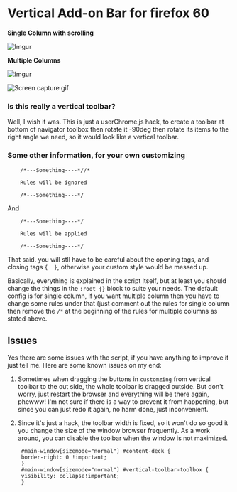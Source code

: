# Vertical Add-on Bar for firefox 60


**Single Column with scrolling**

![Imgur](https://i.imgur.com/XReR5hD.jpg)

**Multiple Columns**

![Imgur](https://i.imgur.com/ViDnQcc.jpg)

![Screen capture gif](https://i.imgur.com/RgxgWbK.gifv)


### Is this really a vertical toolbar?

Well, I wish it was. This is just a userChrome.js hack, to create a toolbar at bottom of navigator toolbox then rotate it -90deg then rotate its items to the right angle we need, so it would look like a vertical toolbar.

### Some other information, for your own customizing

        /*---Something----*//*

        Rules will be ignored

        /*---Something----*/
        
And

        /*---Something----*/

        Rules will be applied

        /*---Something----*/
        
That said. you will stll have to be careful about the opening tags, and closing tags `{  }`, otherwise your custom style would be messed up.

Basically, everything is explained in the script itself, but at least you should change the things in the `:root {}` block to suite your needs.
The default config is for single column, if you want multiple column then you have to change some rules under that (just comment out the rules for single column then remove the `/*` at the beginning of the rules for multiple columns as stated above.

## Issues

Yes there are some issues with the script, if you have anything to improve it just tell me.
Here are some known issues on my end:

1. Sometimes when dragging the buttons in `customzing` from vertical toolbar to the out side, the whole toolbar is dragged outside. But don't worry, just restart the browser and everything will be there again, phewww! I'm not sure if there is a way to prevent it from happening, but since you can just redo it again, no harm done, just inconvenient.

2. Since it's just a hack, the toolbar width is fixed, so it won't do so good it you change the size of the window browser frequently. As a work around, you can disable the toolbar when the window is not maximized.

        #main-window[sizemode="normal"] #content-deck {
        border-right: 0 !important;
        }
        #main-window[sizemode="normal"] #vertical-toolbar-toolbox {
        visibility: collapse!important;
        }
        
